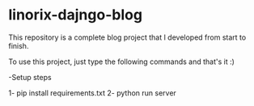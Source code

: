 # linorix-dajngo-blog

This repository is a complete blog project that I developed from start to finish.

To use this project, just type the following commands and that's it :)

-Setup steps

1- pip install requirements.txt
2- python run server 

